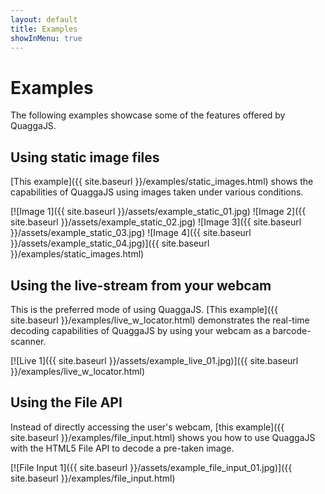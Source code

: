 ```yaml
---
layout: default
title: Examples
showInMenu: true
---
```


Examples
========

The following examples showcase some of the features offered by QuaggaJS.

## Using static image files

[This example]({{ site.baseurl }}/examples/static_images.html) shows the capabilities of QuaggaJS using images taken under various conditions.

[![Image 1]({{ site.baseurl }}/assets/example_static_01.jpg) ![Image 2]({{ site.baseurl }}/assets/example_static_02.jpg) ![Image 3]({{ site.baseurl }}/assets/example_static_03.jpg) ![Image 4]({{ site.baseurl }}/assets/example_static_04.jpg)]({{ site.baseurl }}/examples/static_images.html)

## Using the live-stream from your webcam

This is the preferred mode of using QuaggaJS. [This example]({{ site.baseurl }}/examples/live_w_locator.html)  demonstrates the real-time decoding capabilities of QuaggaJS by using your
webcam as a barcode-scanner.

[![Live 1]({{ site.baseurl }}/assets/example_live_01.jpg)]({{ site.baseurl }}/examples/live_w_locator.html)

## Using the File API

Instead of directly accessing the user's webcam, [this example]({{ site.baseurl }}/examples/file_input.html)  shows you how to use QuaggaJS with the HTML5 File API to decode a pre-taken image.

[![File Input 1]({{ site.baseurl }}/assets/example_file_input_01.jpg)]({{ site.baseurl }}/examples/file_input.html)